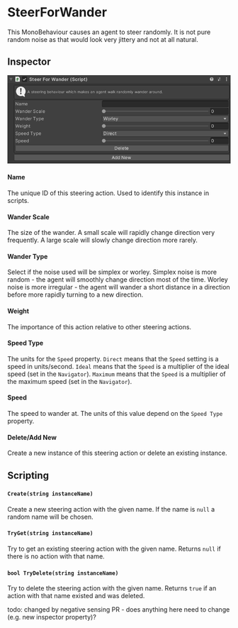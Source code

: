 # SteerForWander

This MonoBehaviour causes an agent to steer randomly. It is not pure random noise as that would look very jittery and not at all natural.

## Inspector

![SteerForWander Inspector](../../../../images/SteerForWanderInspector.png)

#### Name

The unique ID of this steering action. Used to identify this instance in scripts.

#### Wander Scale

The size of the wander. A small scale will rapidly change direction very frequently. A large scale will slowly change direction more rarely.

#### Wander Type

Select if the noise used will be simplex or worley. Simplex noise is more random - the agent will smoothly change direction most of the time. Worley noise is more irregular - the agent will wander a short distance in a direction before more rapidly turning to a new direction.

#### Weight

The importance of this action relative to other steering actions.

#### Speed Type

The units for the `Speed` property. `Direct` means that the `Speed` setting is a speed in units/second. `Ideal` means that the `Speed` is a multiplier of the ideal speed (set in the `Navigator`). `Maximum` means that the `Speed` is a multiplier of the maximum speed (set in the `Navigator`).

#### Speed

The speed to wander at. The units of this value depend on the `Speed Type` property.

#### Delete/Add New

Create a new instance of this steering action or delete an existing instance.

## Scripting

#### `Create(string instanceName)`

Create a new steering action with the given name. If the name is `null` a random name will be chosen.

#### `TryGet(string instanceName)`

Try to get an existing steering action with the given name. Returns `null` if there is no action with that name.

#### `bool TryDelete(string instanceName)`

Try to delete the steering action with the given name. Returns `true` if an action with that name existed and was deleted.





todo: changed by negative sensing PR - does anything here need to change (e.g. new inspector property)?